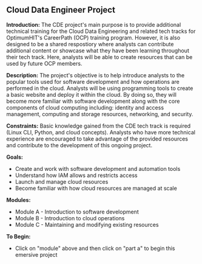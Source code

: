 ## Cloud Data Engineer Project

**Introduction:** The CDE project's main purpose is to provide additional technical training for the Cloud Data Engineering and related tech tracks for OptimumHIT's CareerPath (OCP) training program. However, it is also designed to be a shared respostiory where analysts can contribute additional content or showcase what they have been learning throughout their tech track. Here, analysts will be able to create resources that can be used by future OCP members.

**Description:** The project's objective is to help introduce analysts to the popular tools used for software development and how operations are performed in the cloud. Analysts will be using programming tools to create a basic website and deploy it within the cloud. By doing so, they will become more familiar with software development along with the core components of cloud computing including: identity and access management, computing and storage resources, networking, and security.

**Constraints:** Basic knowledge gained from the CDE tech track is required (Linux CLI, Python, and cloud concepts). Analysts who have more technical experience are encouraged to take advantage of the provided resources and contribute to the development of this ongoing project.

**Goals:** 
- Create and work with software development and automation tools
- Understand how IAM allows and restricts access
- Launch and manage cloud resources
- Become familiar with how cloud resources are managed at scale

**Modules:**
- Module A - Introduction to software development
- Module B - Introduction to cloud operations
- Module C - Maintaining and modifying existing resources

**To Begin:**
- Click on "module" above and then click on "part a" to begin this emersive project
